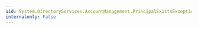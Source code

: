 ```yaml
---
uid: System.DirectoryServices.AccountManagement.PrincipalExistsException
internalonly: False
---
```

